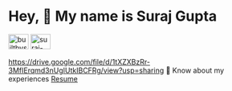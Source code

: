 # Hey, 👋 My name is Suraj Gupta 

<!-- <h3 align="left">Languages and Tools I use </h3> -->
<!-- <p align="left"> 
  <a href="https://react.dev/" target="_blank" rel="noreferrer"> <img src="https://reactnative.dev/img/header_logo.svg" alt="react" width="40" height="40"/> </a> 
  <a href="https://developer.mozilla.org/en-US/docs/Web/JavaScript" target="_blank" rel="noreferrer"> <img src="https://raw.githubusercontent.com/devicons/devicon/master/icons/javascript/javascript-original.svg" alt="javascript" width="40" height="40"/> </a> 
  <a href="https://www.typescriptlang.org/" target="_blank" rel="noreferrer"> <img src="https://raw.githubusercontent.com/devicons/devicon/master/icons/typescript/typescript-original.svg" alt="typescript" width="40" height="40"/> </a> 
  <a href="https://www.w3.org/html/" target="_blank" rel="noreferrer"> <img src="https://raw.githubusercontent.com/devicons/devicon/master/icons/html5/html5-original-wordmark.svg" alt="html5" width="40" height="40"/> </a> 
  <a href="https://www.w3schools.com/css/" target="_blank" rel="noreferrer"> <img src="https://raw.githubusercontent.com/devicons/devicon/master/icons/css3/css3-original-wordmark.svg" alt="css3" width="40" height="40"/> </a>
  <a href="https://sass-lang.com" target="_blank" rel="noreferrer"> <img src="https://raw.githubusercontent.com/devicons/devicon/master/icons/sass/sass-original.svg" alt="sass" width="40" height="40"/> </a> 
  <a href="https://getbootstrap.com" target="_blank" rel="noreferrer"> <img src="https://raw.githubusercontent.com/devicons/devicon/master/icons/bootstrap/bootstrap-plain-wordmark.svg" alt="bootstrap" width="40" height="40"/> </a> 
   <a href="https://mui.com" target="_blank" rel="noreferrer"> <img src="https://cdn.jsdelivr.net/gh/devicons/devicon/icons/materialui/materialui-original.svg" alt="mui" width="40" height="40" /> </a>
  <a href="https://git-scm.com/" target="_blank" rel="noreferrer"> <img src="https://www.vectorlogo.zone/logos/git-scm/git-scm-icon.svg" alt="git" width="40" height="40"/> </a>
  <a href="https://redux.js.org" target="_blank" rel="noreferrer"> <img src="https://raw.githubusercontent.com/devicons/devicon/master/icons/redux/redux-original.svg" alt="redux" width="40" height="40"/> </a>
  <a href="https://vuejs.org/" target="_blank" rel="noreferrer"> <img src="https://raw.githubusercontent.com/devicons/devicon/master/icons/vuejs/vuejs-original-wordmark.svg" alt="vuejs" width="40" height="40"/> </a>
   <a href="https://nodejs.org" target="_blank" rel="noreferrer"> <img src="https://raw.githubusercontent.com/devicons/devicon/master/icons/nodejs/nodejs-original-wordmark.svg" alt="nodejs" width="40" height="40"/> </a>
  <a href="https://www.linux.org/" target="_blank" rel="noreferrer"> <img src="https://raw.githubusercontent.com/devicons/devicon/master/icons/linux/linux-original.svg" alt="linux" width="40" height="40"/> </a>
</p> -->
<!-- <p style="background-color: #1c1917">  -->
<!-- <h3 align="left">Socials</h3> -->
<!-- <a href="https://www.linkedin.com/in/builtbysuraj" target="_blank" rel="noreferrer"><img src="https://raw.githubusercontent.com/danielcranney/readme-generator/main/public/icons/socials/linkedin.svg" width="40" height="32" /></a> -->
<a href="https://linkedin.com/in/builtbysuraj" target="blank"><img src="https://raw.githubusercontent.com/rahuldkjain/github-profile-readme-generator/master/src/images/icons/Social/linked-in-alt.svg" alt="builtbysuraj" height="30" width="40" /></a>
<a href="https://www.leetcode.com/suraj-gupta" target="blank"><img src="https://raw.githubusercontent.com/rahuldkjain/github-profile-readme-generator/master/src/images/icons/Social/leet-code.svg" alt="suraj-gupta" height="30" width="40" /></a>
<!-- <a href="https://tryhackme.com/p/ctfplayerhere" target="_blank" rel="noreferrer"><img src="https://user-images.githubusercontent.com/77146598/210207370-7a4bbd0d-ba47-4043-b825-63015067b9a6.svg" width="40" height="32" /></a> -->
<!-- <a href="https://www.github.com/builtbysuraj" target="_blank" rel="noreferrer"><img src="https://raw.githubusercontent.com/danielcranney/readme-generator/main/public/icons/socials/github.svg" width="40" height="32" /></a> -->
<!-- </p> -->
https://drive.google.com/file/d/1tXZXBzRr-3MfIErqmd3nUgIUtkIBCFRg/view?usp=sharing
 📄 Know about my experiences [Resume](https://drive.google.com/file/d/1tXZXBzRr-3MfIErqmd3nUgIUtkIBCFRg/view?usp=sharing)
<!-- 
<div align="left">
  <img src="https://github-readme-stats.vercel.app/api/top-langs?username=builtbysuraj&locale=en&hide_title=true&layout=compact&card_width=320&langs_count=6&theme=cobalt&hide_border=false&order=2" height="155" alt="languages graph"  />
</div>
-->
